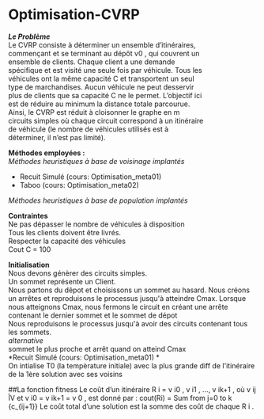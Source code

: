 # Optimisation-CVRP
***Le Problème***  
Le CVRP consiste à déterminer un ensemble d’itinéraires,  
commençant et se terminant au dépôt v0 , qui couvrent un  
ensemble de clients. Chaque client a une demande  
spécifique et est visité une seule fois par véhicule. Tous les  
véhicules ont la même capacité C et transportent un seul  
type de marchandises. Aucun véhicule ne peut desservir  
plus de clients que sa capacité C ne le permet. L’objectif ici  
est de réduire au minimum la distance totale parcourue.  
Ainsi, le CVRP est réduit à cloisonner le graphe en m  
circuits simples où chaque circuit correspond à un itinéraire  
de véhicule (le nombre de véhicules utilisés est à  
déterminer, il n’est pas limité).  

**Méthodes employées :**  
*Méthodes heuristiques à base de voisinage implantés*  
- Recuit Simulé (cours: Optimisation_meta01)  
- Taboo (cours: Optimisation_meta02)  

*Méthodes heuristiques à base de population implantés*  
  
  
****Contraintes****  
Ne pas dépasser le nombre de véhicules à disposition  
Tous les clients doivent être livrés.  
Respecter la capacité des véhicules  
Cout C = 100  
  
**Initialisation**  
Nous devons génèrer des circuits simples.  
Un sommet représente un Client.  
Nous partons du dêpot et choisissons un sommet au hasard. Nous créons un arrêtes et reproduisons le processus jusqu'à atteindre Cmax. 
Lorsque nous atteignons Cmax, nous fermons le circuit en créant une arrête contenant le dernier sommet et le sommet de dépot  
Nous reproduisons le processus jusqu'à avoir des circuits contenant tous les sommets.  
*alternative*  
sommet le plus proche et arrêt quand on atteind Cmax  
*Recuit Simulé (cours: Optimisation_meta01) *  
On intialise T0 (la tempèrature initiale) avec la plus grande diff de l'itinéraire de la 1ère solution avec ses voisins

##La fonction fitness
Le coût d’un itinéraire R i = v i0 , v i1 , ..., v ik+1 , où v ij ÎV et v i0 = v ik+1 = v 0 , est donné par :
cout(Ri) = Sum from j=0 to k {c_{ij+1}}
Le coût total d’une solution est la somme des coût de chaque R i .